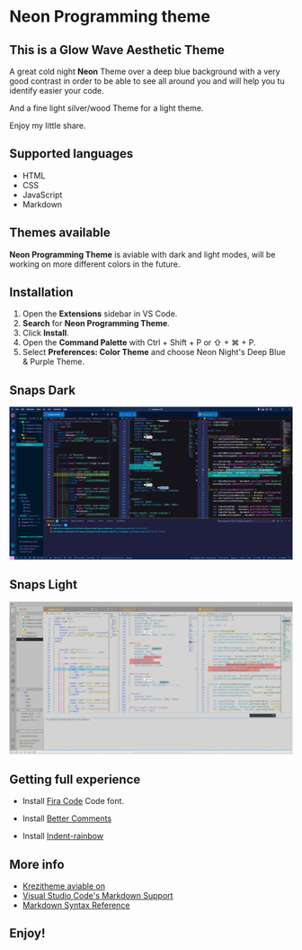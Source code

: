 # Neon Programming theme

## This is a Glow Wave Aesthetic Theme

A great cold night **Neon** Theme over a deep blue background with a very good contrast in order to be able to see all around you and will help you tu identify easier your code.

And a fine light silver/wood Theme for a light theme.

Enjoy my little share.

## Supported languages

- HTML
- CSS
- JavaScript
- Markdown

## Themes available

**Neon Programming Theme** is aviable with dark and light modes, will be working on more different colors in the future.

## Installation

1. Open the **Extensions** sidebar in VS Code.
2. **Search** for **Neon Programming Theme**.
3. Click **Install**.
4. Open the **Command Palette** with Ctrl + Shift + P or ⇧ + ⌘ + P.
5. Select **Preferences: Color Theme** and choose Neon Night's Deep Blue & Purple Theme.

## Snaps Dark

 ![Neon_Night's_1](https://github.com/Krezitech/Imagenes/blob/main/themes/dark.png?raw=true)

## Snaps Light

![Neon_Day's_1](https://github.com/Krezitech/Imagenes/blob/main/themes/light.png?raw=true)

## Getting full experience

- Install [Fira Code](https://github.com/tonsky/FiraCode/wiki/ "Fira Code") Code font.

- Install [Better Comments](https://github.com/aaron-bond/better-comments "Better Comments")
- Install [Indent-rainbow](https://github.com/oderwat/vscode-indent-rainbow "indent-rainbow")

## More info

- [Krezitheme aviable on](https://github.com/Krezitech/Vscode-theme)
- [Visual Studio Code's Markdown Support](http://code.visualstudio.com/docs/languages/markdown)
- [Markdown Syntax Reference](https://help.github.com/articles/markdown-basics/)

## **Enjoy!**
